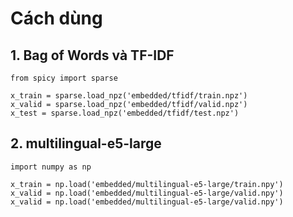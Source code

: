 # Cách dùng

## 1. Bag of Words và TF-IDF

```
from spicy import sparse

x_train = sparse.load_npz('embedded/tfidf/train.npz')
x_valid = sparse.load_npz('embedded/tfidf/valid.npz')
x_test = sparse.load_npz('embedded/tfidf/test.npz')
```

## 2. multilingual-e5-large

```
import numpy as np

x_train = np.load('embedded/multilingual-e5-large/train.npy')
x_valid = np.load('embedded/multilingual-e5-large/valid.npy')
x_valid = np.load('embedded/multilingual-e5-large/valid.npy')
```